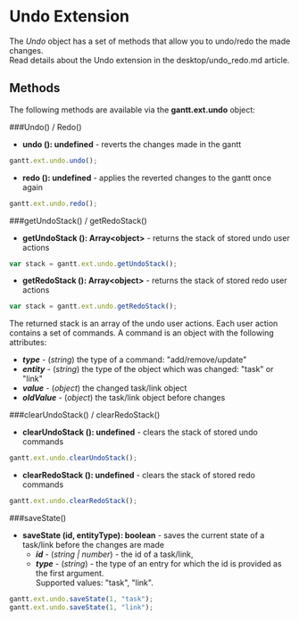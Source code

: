 Undo Extension
=================

The *Undo* object has a set of methods that allow you to undo/redo the made changes. <br>
Read details about the Undo extension in the desktop/undo_redo.md article.

Methods
----------

The following methods are available via the **gantt.ext.undo** object:

###Undo() / Redo() 

- <span class=submethod>**undo (): undefined**</span> - reverts the changes made in the gantt

~~~js
gantt.ext.undo.undo();
~~~

- <span class=submethod>**redo (): undefined**</span> - applies the reverted changes to the gantt once again

~~~js
gantt.ext.undo.redo();
~~~

###getUndoStack() / getRedoStack() 

- <span class=submethod>**getUndoStack (): Array&lt;object&gt;**</span> - returns the stack of stored undo user actions

~~~js
var stack = gantt.ext.undo.getUndoStack();
~~~

- <span class=submethod>**getRedoStack (): Array&lt;object&gt;**</span> - returns the stack of stored redo user actions

~~~js
var stack = gantt.ext.undo.getRedoStack();
~~~

The returned stack is an array of the undo user actions. Each user action contains a set of commands. A command is an object with the following attributes:
 
- **_type_** - (*string*) the type of a command: "add/remove/update"
- **_entity_** - (*string*) the type of the object which was changed: "task" or "link"
- **_value_** - (*object*) the changed task/link object 
- **_oldValue_** - (*object*) the task/link object before changes

###clearUndoStack() / clearRedoStack()

- <span class=submethod>**clearUndoStack (): undefined**</span> - clears the stack of stored undo commands

~~~js
gantt.ext.undo.clearUndoStack();
~~~

- <span class=submethod>**clearRedoStack (): undefined**</span> - clears the stack of stored redo commands

~~~js
gantt.ext.undo.clearRedoStack();
~~~

###saveState()

- <span class=submethod>**saveState (id, entityType): boolean**</span> - saves the current state of a task/link before the changes are made
	- **_id_** - (*string | number*) - the id of a task/link,
	- **_type_** - (*string*) - the type of an entry for which the id is provided as the first argument. <br>Supported values: "task", "link". 

~~~js
gantt.ext.undo.saveState(1, "task");
gantt.ext.undo.saveState(1, "link");
~~~